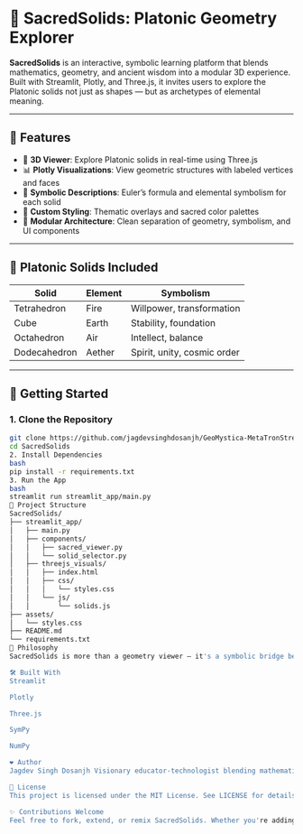 # 🔷 SacredSolids: Platonic Geometry Explorer

**SacredSolids** is an interactive, symbolic learning platform that blends mathematics, geometry, and ancient wisdom into a modular 3D experience. Built with Streamlit, Plotly, and Three.js, it invites users to explore the Platonic solids not just as shapes — but as archetypes of elemental meaning.

---

## 🌌 Features

- 🧱 **3D Viewer**: Explore Platonic solids in real-time using Three.js
- 📊 **Plotly Visualizations**: View geometric structures with labeled vertices and faces
- 🔣 **Symbolic Descriptions**: Euler’s formula and elemental symbolism for each solid
- 🎨 **Custom Styling**: Thematic overlays and sacred color palettes
- 🧠 **Modular Architecture**: Clean separation of geometry, symbolism, and UI components

---

## 🔺 Platonic Solids Included

| Solid        | Element | Symbolism                          |
|--------------|---------|------------------------------------|
| Tetrahedron  | Fire    | Willpower, transformation          |
| Cube         | Earth   | Stability, foundation              |
| Octahedron   | Air     | Intellect, balance                 |
| Dodecahedron | Aether  | Spirit, unity, cosmic order        |

---

## 🚀 Getting Started

### 1. Clone the Repository
```bash
git clone https://github.com/jagdevsinghdosanjh/GeoMystica-MetaTronStream.git
cd SacredSolids
2. Install Dependencies
bash
pip install -r requirements.txt
3. Run the App
bash
streamlit run streamlit_app/main.py
🧩 Project Structure
SacredSolids/
├── streamlit_app/
│   ├── main.py
│   ├── components/
│   │   ├── sacred_viewer.py
│   │   └── solid_selector.py
│   ├── threejs_visuals/
│   │   ├── index.html
│   │   ├── css/
│   │   │   └── styles.css
│   │   └── js/
│   │       └── solids.js
├── assets/
│   └── styles.css
├── README.md
└── requirements.txt
🧠 Philosophy
SacredSolids is more than a geometry viewer — it's a symbolic bridge between ancient mathematical insight and modern interactive design. Each solid is rendered not just with vertices and edges, but with meaning: elemental forces, mythic archetypes, and cosmic resonance.

🛠️ Built With
Streamlit

Plotly

Three.js

SymPy

NumPy

❤️ Author
Jagdev Singh Dosanjh Visionary educator-technologist blending mathematics, geometry, and symbolic storytelling into modular learning platforms.

📜 License
This project is licensed under the MIT License. See LICENSE for details.

✨ Contributions Welcome
Feel free to fork, extend, or remix SacredSolids. Whether you're adding new solids, symbolic overlays, or philosophical layers — your creativity is welcome.
